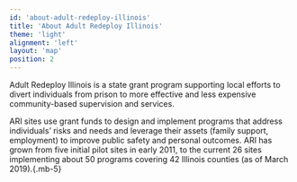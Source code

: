 ```yaml
---
id: 'about-adult-redeploy-illinois'
title: 'About Adult Redeploy Illinois'
theme: 'light'
alignment: 'left'
layout: 'map'
position: 2
---
```


Adult Redeploy Illinois is a state grant program supporting local efforts to divert individuals from prison to more effective and less expensive community-based supervision and services.

ARI sites use grant funds to design and implement programs that address individuals’ risks and needs and leverage their assets (family support, employment) to improve public safety and personal outcomes. ARI has grown from five initial pilot sites in early 2011, to the current 26 sites implementing about 50 programs covering 42 Illinois counties (as of March 2019).{.mb-5}
